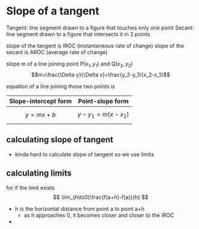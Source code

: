 # Slope of a tangent

Tangent: line segment drawn to a figure that touches only one point
Secant: line segment drawn to a figure that intersects it in 2 points

slope of the tangent is IROC (instantaneous rate of change)
slope of the secant is AROC (average rate of change)

slope m of a line joining point P$(x_1,y_1)$ and Q$(x_2,y_2)$ 
$$m=\frac{\Delta y}{\Delta x}=\frac{y_2-y_1}{x_2-x_1}$$

equation of a line joining those two points is 

| Slope-intercept form | Point-slope form   |
| -------------------- | ------------------ |
| $$y=mx+b$$           | $$y-y_1=m(x-x_1)$$ |
## calculating slope of tangent
- kinda hard to calculate slope of tangent so we use limits
## calculating limits

for 
if the limit exists
$$
\lim_{h\to0}\frac{f(a+h)-f(a)}{h}
$$
- h is the horizontal distance from point a to point a+h
	- as h approaches 0, it becomes closer and closer to the IROC
- 